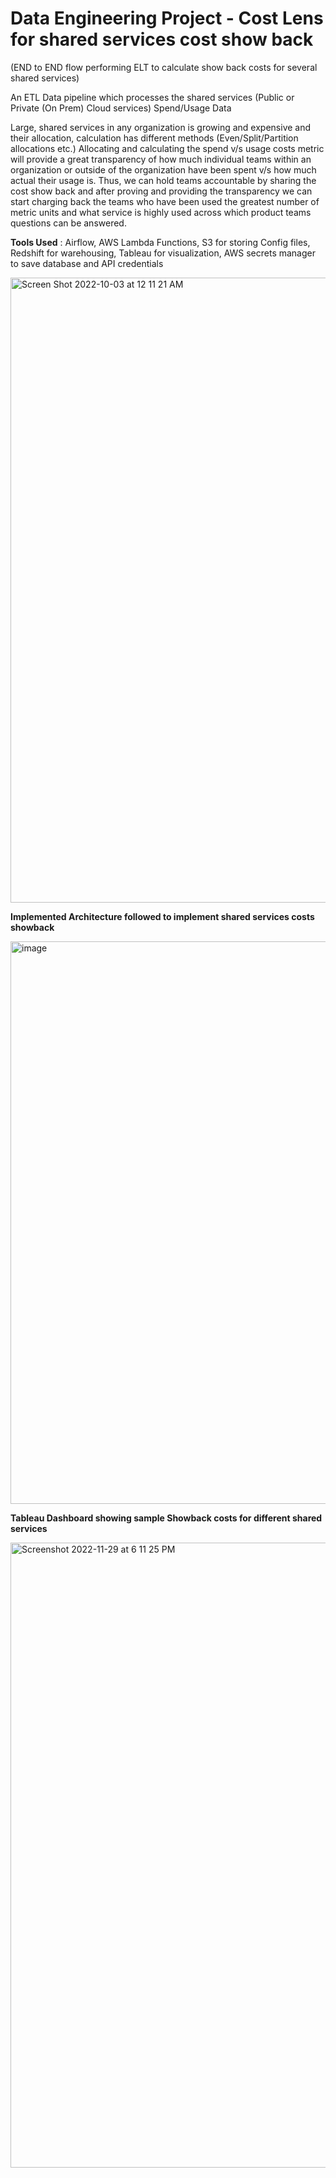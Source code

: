 # Data Engineering Project - Cost Lens for shared services cost show back

(END to END flow performing ELT to calculate show back costs for several shared services)

An ETL Data pipeline which processes the shared services (Public or Private (On Prem) Cloud services) Spend/Usage Data

Large, shared services in any organization is growing and expensive and their allocation, calculation has different methods (Even/Split/Partition allocations etc.) Allocating and calculating the spend v/s usage costs metric will provide a great transparency of how much individual teams within an organization or outside of the organization have been spent v/s how much actual their usage is.
Thus, we can hold teams accountable by sharing the cost show back and after proving and providing the transparency we can start charging back the teams who have been used the greatest number of metric units and what service is highly used across which product teams questions can be answered.

**Tools Used** : Airflow, AWS Lambda Functions, S3 for storing Config files, Redshift for warehousing, Tableau for visualization, AWS secrets manager to save database and API credentials

<img width="1000" alt="Screen Shot 2022-10-03 at 12 11 21 AM" src="https://user-images.githubusercontent.com/32167301/204117209-19fe494d-9c8f-434b-9723-1e116f7d8c15.png">

**Implemented Architecture followed to implement shared services costs showback**

<img width="900" alt="image" src="https://user-images.githubusercontent.com/32167301/204126543-7c34f4c6-5eba-47a4-80e9-2844feca47c5.png">

**Tableau Dashboard showing sample Showback costs for different shared services**

<img width="1000" alt="Screenshot 2022-11-29 at 6 11 25 PM" src="https://user-images.githubusercontent.com/32167301/204690910-db9e3575-8885-462b-882c-783e69834728.png">

